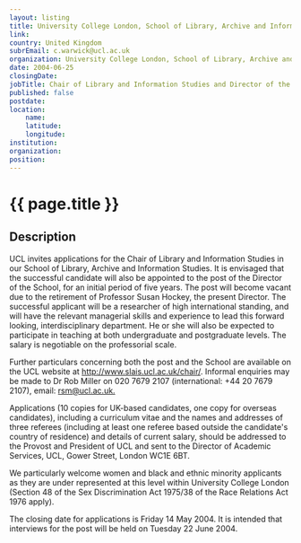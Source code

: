 ```yaml
---
layout: listing
title: University College London, School of Library, Archive and Information Studies - Chair of Library and Information Studies and Director of the School
link:
country: United Kingdom
subrEmail: c.warwick@ucl.ac.uk
organization: University College London, School of Library, Archive and Information Studies 
date: 2004-06-25
closingDate: 
jobTitle: Chair of Library and Information Studies and Director of the School
published: false
postdate:
location:
    name: 
    latitude: 
    longitude: 
institution: 
organization: 
position: 
--- 
```



# {{ page.title }}

## Description



<p>UCL invites applications for the Chair of Library and Information Studies in our School of Library, Archive and Information Studies. It is envisaged that the successful candidate will also be appointed to the post of the Director of the School, for an initial period of five years. The post will become vacant due to the retirement of Professor Susan Hockey, the present Director. The successful applicant will be a researcher of high international standing, and will have the relevant managerial skills and experience to lead this forward looking, interdisciplinary department. He or she will also be expected to participate in teaching at both undergraduate and postgraduate levels. The salary is negotiable on the professorial scale.</p>

<p>Further particulars concerning both the post and the School are available on the UCL website at <a href="http://www.slais.ucl.ac.uk/chair/">http://www.slais.ucl.ac.uk/chair/</a>. Informal enquiries may be made to Dr Rob Miller on 020 7679 2107 (international: +44 20 7679 2107), email: <a href="mailto:rsm@ucl.ac.uk">rsm@ucl.ac.uk.</a></p>

<p>Applications (10 copies for UK-based candidates, one copy for overseas candidates), including a curriculum vitae and the names and addresses of three referees (including at least one referee based outside the candidate's country of residence) and details of current salary, should be addressed to the Provost and President of UCL and sent to the Director of Academic Services, UCL, Gower Street, London WC1E 6BT.</p>

<p>We particularly welcome women and black and ethnic minority applicants as they are under represented at this level within University College London (Section 48 of the Sex Discrimination Act 1975/38 of the Race Relations Act 1976 apply).</p>

<p>The closing date for applications is Friday 14 May 2004. It is intended that interviews for the post will be held on Tuesday 22 June 2004.</p>

